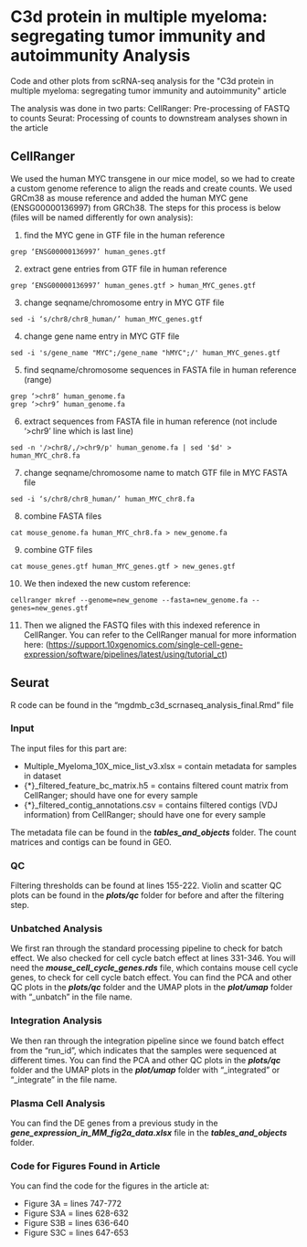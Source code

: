 # C3d protein in multiple myeloma: segregating tumor immunity and autoimmunity Analysis
Code and other plots from scRNA-seq analysis for the "C3d protein in multiple myeloma: segregating tumor immunity and autoimmunity" article

The analysis was done in two parts:
	CellRanger: Pre-processing of FASTQ to counts
	Seurat: Processing of counts to downstream analyses shown in the article


## CellRanger

We used the human MYC transgene in our mice model, so we had to create a custom genome reference to align the reads and create counts. We used GRCm38 as mouse reference and added the human MYC gene (ENSG00000136997) from GRCh38. The steps for this process is below (files will be named differently for own analysis):


1. find the MYC gene in GTF file in the human reference
```
grep ‘ENSG00000136997’ human_genes.gtf
```

2. extract gene entries from GTF file in human reference
```
grep ‘ENSG00000136997’ human_genes.gtf > human_MYC_genes.gtf
```

3. change seqname/chromosome entry in MYC GTF file
```
sed -i ‘s/chr8/chr8_human/’ human_MYC_genes.gtf
```

4. change gene name entry in MYC GTF file
```
sed -i 's/gene_name "MYC";/gene_name "hMYC";/' human_MYC_genes.gtf
```

5. find seqname/chromosome sequences in FASTA file in human reference (range)
```
grep ‘>chr8’ human_genome.fa
grep ‘>chr9’ human_genome.fa
```

6. extract sequences from FASTA file in human reference (not include ‘>chr9’ line which is last line)
```
sed -n '/>chr8/,/>chr9/p' human_genome.fa | sed '$d' > human_MYC_chr8.fa
```

7. change seqname/chromosome name to match GTF file in MYC FASTA file
```
sed -i ‘s/chr8/chr8_human/’ human_MYC_chr8.fa
```

8. combine FASTA files
```
cat mouse_genome.fa human_MYC_chr8.fa > new_genome.fa
```

9. combine GTF files
```
cat mouse_genes.gtf human_MYC_genes.gtf > new_genes.gtf
```

10. We then indexed the new custom reference:
```
cellranger mkref --genome=new_genome --fasta=new_genome.fa --genes=new_genes.gtf
```

11. Then we aligned the FASTQ files with this indexed reference in CellRanger. You can refer to the CellRanger manual for more information here:
(https://support.10xgenomics.com/single-cell-gene-expression/software/pipelines/latest/using/tutorial_ct)

## Seurat 

R code can be found in the “mgdmb_c3d_scrnaseq_analysis_final.Rmd” file

### Input
The input files for this part are:
- Multiple_Myeloma_10X_mice_list_v3.xlsx = contain metadata for samples in dataset
- {*}_filtered_feature_bc_matrix.h5 = contains filtered count matrix from CellRanger; should have one for every sample
- {*}_filtered_contig_annotations.csv = contains filtered contigs (VDJ information) from CellRanger; should have one for every sample

The metadata file can be found in the ***tables_and_objects*** folder. The count matrices and contigs can be found in GEO. 

### QC
Filtering thresholds can be found at lines 155-222. Violin and scatter QC plots can be found in the ***plots/qc*** folder for before and after the filtering step.

### Unbatched Analysis 
We first ran through the standard processing pipeline to check for batch effect. We also checked for cell cycle batch effect at lines 331-346. You will need the ***mouse_cell_cycle_genes.rds*** file, which contains mouse cell cycle genes, to check for cell cycle batch effect. You can find the PCA and other QC plots in the ***plots/qc*** folder and the UMAP plots in the ***plot/umap*** folder with “_unbatch” in the file name. 

### Integration Analysis
We then ran through the integration pipeline since we found batch effect from the “run_id”, which indicates that the samples were sequenced at different times. You can find the PCA and other QC plots in the ***plots/qc*** folder and the UMAP plots in the ***plot/umap*** folder with “_integrated” or “_integrate” in the file name. 

### Plasma Cell Analysis
You can find the DE genes from a previous study in the ***gene_expression_in_MM_fig2a_data.xlsx*** file in the ***tables_and_objects*** folder. 

### Code for Figures Found in Article

You can find the code for the figures in the article at:
- Figure 3A = lines 747-772
- Figure S3A = lines 628-632
- Figure S3B = lines 636-640
- Figure S3C = lines 647-653
